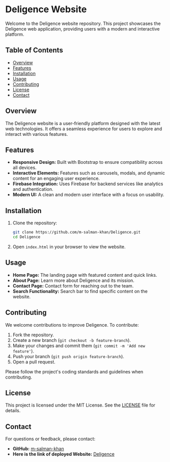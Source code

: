 
# Deligence Website

Welcome to the Deligence website repository. This project showcases the Deligence web application, providing users with a modern and interactive platform.

## Table of Contents
- [Overview](#overview)
- [Features](#features)
- [Installation](#installation)
- [Usage](#usage)
- [Contributing](#contributing)
- [License](#license)
- [Contact](#contact)

## Overview
The Deligence website is a user-friendly platform designed with the latest web technologies. It offers a seamless experience for users to explore and interact with various features.

## Features
- **Responsive Design:** Built with Bootstrap to ensure compatibility across all devices.
- **Interactive Elements:** Features such as carousels, modals, and dynamic content for an engaging user experience.
- **Firebase Integration:** Uses Firebase for backend services like analytics and authentication.
- **Modern UI:** A clean and modern user interface with a focus on usability.

## Installation

1. Clone the repository:
    ```bash
    git clone https://github.com/m-salman-khan/Deligence.git
    cd Deligence
    ```

2. Open `index.html` in your browser to view the website.

## Usage

- **Home Page:** The landing page with featured content and quick links.
- **About Page:** Learn more about Deligence and its mission.
- **Contact Page:** Contact form for reaching out to the team.
- **Search Functionality:** Search bar to find specific content on the website.

## Contributing

We welcome contributions to improve Deligence. To contribute:

1. Fork the repository.
2. Create a new branch (`git checkout -b feature-branch`).
3. Make your changes and commit them (`git commit -m 'Add new feature'`).
4. Push your branch (`git push origin feature-branch`).
5. Open a pull request.

Please follow the project's coding standards and guidelines when contributing.

## License

This project is licensed under the MIT License. See the [LICENSE](LICENSE) file for details.

## Contact

For questions or feedback, please contact:
- **GitHub:** [m-salman-khan](https://github.com/m-salman-khan)
- **Here is the link of deployed Website:** [Deligence](https://m-salman-khan.github.io/Deligence/)
